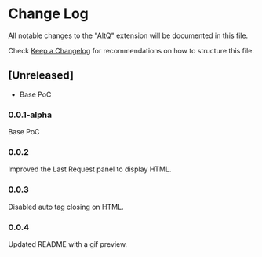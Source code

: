# Change Log

All notable changes to the "AltQ" extension will be documented in this file.

Check [Keep a Changelog](http://keepachangelog.com/) for recommendations on how to structure this file.

## [Unreleased]

- Base PoC

### 0.0.1-alpha
Base PoC

### 0.0.2
Improved the Last Request panel to display HTML.

### 0.0.3
Disabled auto tag closing on HTML.

### 0.0.4
Updated README with a gif preview.